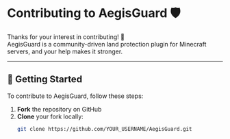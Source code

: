 # Contributing to AegisGuard 🛡️

Thanks for your interest in contributing! 🎉  
AegisGuard is a community-driven land protection plugin for Minecraft servers, and your help makes it stronger.

---

## 🚀 Getting Started

To contribute to AegisGuard, follow these steps:

1. **Fork** the repository on GitHub  
2. **Clone** your fork locally:
   ```bash
   git clone https://github.com/YOUR_USERNAME/AegisGuard.git
